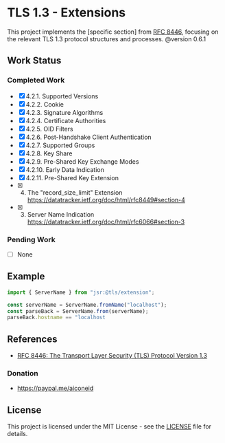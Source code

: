 # TLS 1.3 - Extensions

This project implements the [specific section] from
[RFC 8446](https://datatracker.ietf.org/doc/html/rfc8446#autoid-24), focusing on
the relevant TLS 1.3 protocol structures and processes.
@version 0.6.1

## Work Status

### Completed Work

- [x] 4.2.1. Supported Versions
- [x] 4.2.2. Cookie
- [x] 4.2.3. Signature Algorithms
- [x] 4.2.4. Certificate Authorities
- [x] 4.2.5. OID Filters
- [x] 4.2.6. Post-Handshake Client Authentication
- [x] 4.2.7. Supported Groups
- [x] 4.2.8. Key Share
- [x] 4.2.9. Pre-Shared Key Exchange Modes
- [x] 4.2.10. Early Data Indication
- [x] 4.2.11. Pre-Shared Key Extension
- [x] 4. The "record_size_limit" Extension https://datatracker.ietf.org/doc/html/rfc8449#section-4
- [x] 3. Server Name Indication https://datatracker.ietf.org/doc/html/rfc6066#section-3

### Pending Work

- [ ] None

## Example

```javascript
import { ServerName } from "jsr:@tls/extension";

const serverName = ServerName.fromName("localhost");
const parseBack = ServerName.from(serverName);
parseBack.hostname == "localhost
```

## References

- [RFC 8446: The Transport Layer Security (TLS) Protocol Version 1.3](https://datatracker.ietf.org/doc/html/rfc8446)

### Donation

- https://paypal.me/aiconeid

## License

This project is licensed under the MIT License - see the [LICENSE](LICENSE) file
for details.
